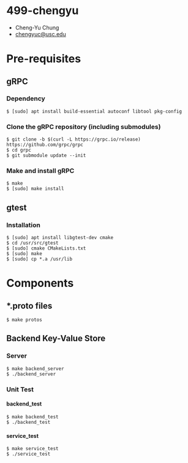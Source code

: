 # 499-chengyu
* Cheng-Yu Chung
* chengyuc@usc.edu

# Pre-requisites

## gRPC

### Dependency
```
$ [sudo] apt install build-essential autoconf libtool pkg-config
```

### Clone the gRPC repository (including submodules)
```
$ git clone -b $(curl -L https://grpc.io/release) https://github.com/grpc/grpc
$ cd grpc
$ git submodule update --init
```

### Make and install gRPC
```
$ make
$ [sudo] make install
```

## gtest
### Installation
```
$ [sudo] apt install libgtest-dev cmake
$ cd /usr/src/gtest
$ [sudo] cmake CMakeLists.txt
$ [sudo] make
$ [sudo] cp *.a /usr/lib
```

# Components
## *.proto files
```
$ make protos
```

## Backend Key-Value Store
### Server
```
$ make backend_server
$ ./backend_server
```

### Unit Test
#### backend_test
```
$ make backend_test
$ ./backend_test
```
#### service_test
```
$ make service_test
$ ./service_test
```
